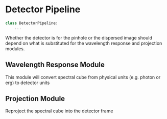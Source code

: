 # Detector Pipeline

```python
class DetectorPipeline:
    ...
```

Whether the detector is for the pinhole or the dispersed image should depend on what is substituted for the wavelength response and projection modules.

## Wavelength Response Module

This module will convert spectral cube from physical units (e.g. photon or erg) to detector units

## Projection Module

Reproject the spectral cube into the detector frame